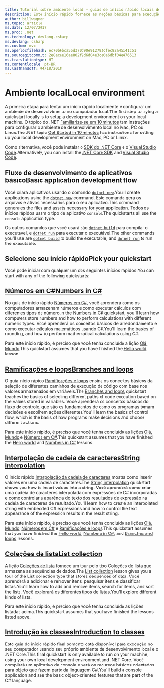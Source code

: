 ```yaml
---
title: Tutorial sobre ambiente local ‒ guias de início rápido locais de C#
description: Este início rápido fornece as noções básicas para execução dos inícios rápidos localmente
author: billwagner
ms.topic: article
ms.date: 12/07/2017
ms.prod: .net
ms.technology: devlang-csharp
ms.devlang: csharp
ms.custom: mvc
ms.openlocfilehash: ec70b6bca55d370d90e912793cfec82a45141c51
ms.sourcegitcommit: 2e8acae16ae802f2d6d04e3ce0a6dbf04e476513
ms.translationtype: HT
ms.contentlocale: pt-BR
ms.lasthandoff: 04/18/2018
---
```

# <a name="local-environment"></a><span data-ttu-id="cddbd-103">Ambiente local</span><span class="sxs-lookup"><span data-stu-id="cddbd-103">Local environment</span></span>

<span data-ttu-id="cddbd-104">A primeira etapa para tentar um início rápido localmente é configurar um ambiente de desenvolvimento no computador local.</span><span class="sxs-lookup"><span data-stu-id="cddbd-104">The first step to trying a quickstart locally is to setup a development environment on your local machine.</span></span>
<span data-ttu-id="cddbd-105">O tópico do .NET [Familiarize-se em 10 minutos](https://www.microsoft.com/net/core) tem instruções para configurar o ambiente de desenvolvimento local no Mac, PC ou Linux.</span><span class="sxs-lookup"><span data-stu-id="cddbd-105">The .NET topic [Get Started in 10 minutes](https://www.microsoft.com/net/core) has instructions for setting up your local development environment on Mac, PC or Linux.</span></span>

<span data-ttu-id="cddbd-106">Como alternativa, você pode instalar o [SDK do .NET Core](http://dot.net/core) e o [Visual Studio Code](https://code.visualstudio.com/).</span><span class="sxs-lookup"><span data-stu-id="cddbd-106">Alternatively, you can install the [.NET Core SDK](http://dot.net/core) and [Visual Studio Code](https://code.visualstudio.com/).</span></span>

## <a name="basic-application-development-flow"></a><span data-ttu-id="cddbd-107">Fluxo de desenvolvimento de aplicativos básico</span><span class="sxs-lookup"><span data-stu-id="cddbd-107">Basic application development flow</span></span>

<span data-ttu-id="cddbd-108">Você criará aplicativos usando o comando [`dotnet new`](../../core/tools/dotnet-new.md).</span><span class="sxs-lookup"><span data-stu-id="cddbd-108">You'll create applications using the [`dotnet new`](../../core/tools/dotnet-new.md) command.</span></span> <span data-ttu-id="cddbd-109">Este comando gera os arquivos e ativos necessários para o seu aplicativo.</span><span class="sxs-lookup"><span data-stu-id="cddbd-109">This command generates the files and assets necessary for your application.</span></span> <span data-ttu-id="cddbd-110">Todos os inícios rápidos usam o tipo de aplicativo `console`.</span><span class="sxs-lookup"><span data-stu-id="cddbd-110">The quickstarts all use the `console` application type.</span></span>

<span data-ttu-id="cddbd-111">Os outros comandos que você usará são [`dotnet build`](../../core/tools/dotnet-build.md) para compilar o executável, e [`dotnet run`](../../core/tools/dotnet-run.md) para executar o executável.</span><span class="sxs-lookup"><span data-stu-id="cddbd-111">The other commands you'll use are [`dotnet build`](../../core/tools/dotnet-build.md) to build the executable, and [`dotnet run`](../../core/tools/dotnet-run.md) to run the executable.</span></span>

## <a name="pick-your-quickstart"></a><span data-ttu-id="cddbd-112">Selecione seu início rápido</span><span class="sxs-lookup"><span data-stu-id="cddbd-112">Pick your quickstart</span></span>

<span data-ttu-id="cddbd-113">Você pode iniciar com qualquer um dos seguintes inícios rápidos:</span><span class="sxs-lookup"><span data-stu-id="cddbd-113">You can start with any of the following quickstarts:</span></span>

## <a name="numbers-in-cnumbers-in-csharp-localmd"></a>[<span data-ttu-id="cddbd-114">Números em C#</span><span class="sxs-lookup"><span data-stu-id="cddbd-114">Numbers in C#</span></span>](numbers-in-csharp-local.md)

<span data-ttu-id="cddbd-115">No guia de início rápido [Números em C#](numbers-in-csharp-local.md), você aprenderá como os computadores armazenam números e como executar cálculos com diferentes tipos de número.</span><span class="sxs-lookup"><span data-stu-id="cddbd-115">In the [Numbers in C#](numbers-in-csharp-local.md) quickstart, you'll learn how computers store numbers and how to perform calculations with different numeric types.</span></span> <span data-ttu-id="cddbd-116">Você aprenderá os conceitos básicos de arredondamento e como executar cálculos matemáticos usando C#.</span><span class="sxs-lookup"><span data-stu-id="cddbd-116">You'll learn the basics of rounding, and how to perform mathematical calculations using C#.</span></span> 

<span data-ttu-id="cddbd-117">Para este início rápido, é preciso que você tenha concluído a lição [Olá, Mundo](hello-world.yml).</span><span class="sxs-lookup"><span data-stu-id="cddbd-117">This quickstart assumes that you have finished the [Hello world](hello-world.yml) lesson.</span></span>

## <a name="branches-and-loopsbranches-and-loops-localmd"></a>[<span data-ttu-id="cddbd-118">Ramificações e loops</span><span class="sxs-lookup"><span data-stu-id="cddbd-118">Branches and loops</span></span>](branches-and-loops-local.md)

<span data-ttu-id="cddbd-119">O guia início rápido [Ramificações e loops](branches-and-loops-local.md) ensina os conceitos básicos da seleção de diferentes caminhos de execução de código com base nos valores armazenados em variáveis.</span><span class="sxs-lookup"><span data-stu-id="cddbd-119">The [Branches and loops](branches-and-loops-local.md) quickstart teaches the basics of selecting different paths of code execution based on the values stored in variables.</span></span> <span data-ttu-id="cddbd-120">Você aprenderá os conceitos básicos do fluxo de controle, que são os fundamentos de como os programas tomam decisões e escolhem ações diferentes.</span><span class="sxs-lookup"><span data-stu-id="cddbd-120">You'll learn the basics of control flow, which is the basis of how programs make decisions and choose different actions.</span></span> 

<span data-ttu-id="cddbd-121">Para este início rápido, é preciso que você tenha concluído as lições [Olá, Mundo](hello-world.yml) e [Números em C#](numbers-in-csharp-local.md).</span><span class="sxs-lookup"><span data-stu-id="cddbd-121">This quickstart assumes that you have finished the [Hello world](hello-world.yml) and [Numbers in C#](numbers-in-csharp-local.md) lessons.</span></span>

## <a name="string-interpolationinterpolated-strings-localmd"></a>[<span data-ttu-id="cddbd-122">Interpolação de cadeia de caracteres</span><span class="sxs-lookup"><span data-stu-id="cddbd-122">String interpolation</span></span>](interpolated-strings-local.md)

<span data-ttu-id="cddbd-123">O início rápido [Interpolação da cadeia de caracteres](interpolated-strings-local.md) mostra como inserir valores em uma cadeia de caracteres.</span><span class="sxs-lookup"><span data-stu-id="cddbd-123">The [String interpolation](interpolated-strings-local.md) quickstart shows you how to insert values into a string.</span></span> <span data-ttu-id="cddbd-124">Você aprenderá como criar uma cadeia de caracteres interpolada com expressões de C# incorporadas e como controlar a aparência do texto dos resultados de expressão na cadeia de caracteres de resultado.</span><span class="sxs-lookup"><span data-stu-id="cddbd-124">You'll learn how to create an interpolated string with embedded C# expressions and how to control the text appearance of the expression results in the result string.</span></span>

<span data-ttu-id="cddbd-125">Para este início rápido, é preciso que você tenha concluído as lições [Olá, Mundo](hello-world.yml), [Números em C#](numbers-in-csharp-local.md) e [Ramificações e loops](branches-and-loops-local.md).</span><span class="sxs-lookup"><span data-stu-id="cddbd-125">This quickstart assumes that you have finished the [Hello world](hello-world.yml), [Numbers in C#](numbers-in-csharp-local.md), and [Branches and loops](branches-and-loops-local.md) lessons.</span></span>

## <a name="list-collectionarrays-and-collectionsmd"></a>[<span data-ttu-id="cddbd-126">Coleções de lista</span><span class="sxs-lookup"><span data-stu-id="cddbd-126">List collection</span></span>](arrays-and-collections.md)

<span data-ttu-id="cddbd-127">A lição [Coleções de lista](arrays-and-collections.md) fornece um tour pelo tipo Coleções de lista que armazena as sequências de dados.</span><span class="sxs-lookup"><span data-stu-id="cddbd-127">The [List collection](arrays-and-collections.md) lesson gives you a tour of the List collection type that stores sequences of data.</span></span> <span data-ttu-id="cddbd-128">Você aprenderá a adicionar e remover itens, pesquisar itens e classificar listas.</span><span class="sxs-lookup"><span data-stu-id="cddbd-128">You'll learn how to add and remove items, search for items, and sort the lists.</span></span> <span data-ttu-id="cddbd-129">Você explorará os diferentes tipos de listas.</span><span class="sxs-lookup"><span data-stu-id="cddbd-129">You'll explore different kinds of lists.</span></span> 

<span data-ttu-id="cddbd-130">Para este início rápido, é preciso que você tenha concluído as lições listadas acima.</span><span class="sxs-lookup"><span data-stu-id="cddbd-130">This quickstart assumes that you have finished the lessons listed above.</span></span>

## <a name="introduction-to-classesintroduction-to-classesmd"></a>[<span data-ttu-id="cddbd-131">Introdução às classes</span><span class="sxs-lookup"><span data-stu-id="cddbd-131">Introduction to classes</span></span>](introduction-to-classes.md)

<span data-ttu-id="cddbd-132">Este guia de início rápido final somente está disponível para execução no seu computador usando seu próprio ambiente de desenvolvimento local e o .NET Core.</span><span class="sxs-lookup"><span data-stu-id="cddbd-132">This final quickstart is only available to run on your machine, using your own local development environment and .NET Core.</span></span>
<span data-ttu-id="cddbd-133">Você compilará um aplicativo de console e verá os recursos básicos orientados para objeto que fazem parte da linguagem C#.</span><span class="sxs-lookup"><span data-stu-id="cddbd-133">You'll build a console application and see the basic object-oriented features that are part of the C# language.</span></span>
